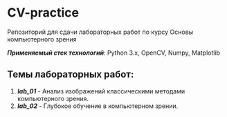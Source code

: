 # CV-practice
Репозиторий для сдачи лабораторных работ по курсу Основы компьютерного зрения

___Применяемый стек технологий___: Python 3.x, OpenCV, Numpy, Matplotlib

## Темы лабораторных работ:
1. ___lab_01___ - Анализ изображений классическими методами компьютерного зрения.
2. ___lab_02___ - Глубокое обучение в компьютерном зрении.
